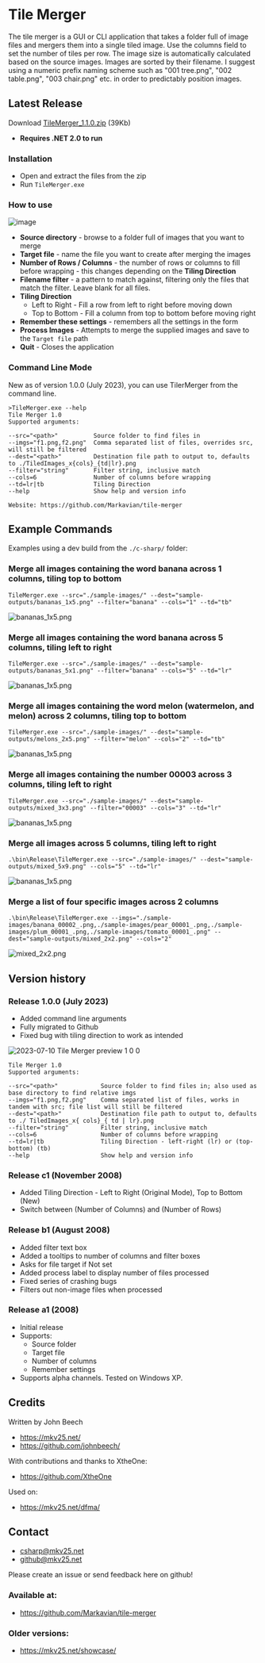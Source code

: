 Tile Merger
===========

The tile merger is a GUI or CLI application that takes a folder full of image files and mergers them into a single tiled image. Use the columns field to set the number of tiles per row. The image size is automatically calculated based on the source images. Images are sorted by their filename. I suggest using a numeric prefix naming scheme such as "001 tree.png", "002 table.png", "003 chair.png" etc. in order to predictably position images.

Latest Release
--------------
Download [TileMerger_1.1.0.zip](./releases/TileMerger_1.1.0.zip) (39Kb)

* **Requires .NET 2.0 to run**

### Installation
* Open and extract the files from the zip
* Run `TileMerger.exe`

### How to use

![image](./c-sharp/build/2023-11-03%20Tile%20Merger%20preview%201.1.0.png)

* **Source directory** - browse to a folder full of images that you want to merge
* **Target file** - name the file you want to create after merging the images
* **Number of Rows / Columns** - the number of rows or columns to fill before wrapping - this changes depending on the **Tiling Direction**
* **Filename filter** - a pattern to match against, filtering only the files that match the filter. Leave blank for all files.
* **Tiling Direction** 
  * Left to Right - Fill a row from left to right before moving down
  * Top to Bottom - Fill a column from top to bottom before moving right
* **Remember these settings** - remembers all the settings in the form
* **Process Images** - Attempts to merge the supplied images and save to the `Target file` path
* **Quit** - Closes the application


### Command Line Mode

New as of version 1.0.0 (July 2023), you can use TilerMerger from the command line.

```
>TileMerger.exe --help
Tile Merger 1.0
Supported arguments:

--src="<path>"          Source folder to find files in
--imgs="f1.png,f2.png"  Comma separated list of files, overrides src, will still be filtered
--dest="<path>"         Destination file path to output to, defaults to ./TiledImages_x{cols}_{td|lr}.png
--filter="string"       Filter string, inclusive match
--cols=6                Number of columns before wrapping
--td=lr|tb              Tiling Direction
--help                  Show help and version info

Website: https://github.com/Markavian/tile-merger
```

## Example Commands

Examples using a dev build from the `./c-sharp/` folder:

### Merge all images containing the word banana across 1 columns, tiling top to bottom

```
TileMerger.exe --src="./sample-images/" --dest="sample-outputs/bananas_1x5.png" --filter="banana" --cols="1" --td="tb"
```

![bananas_1x5.png](./c-sharp/sample-outputs/bananas_1x5.png)

### Merge all images containing the word banana across 5 columns, tiling left to right

```
TileMerger.exe --src="./sample-images/" --dest="sample-outputs/bananas_5x1.png" --filter="banana" --cols="5" --td="lr"
```

![bananas_1x5.png](./c-sharp/sample-outputs/bananas_5x1.png)

### Merge all images containing the word melon (watermelon, and melon) across 2 columns, tiling top to bottom

```
TileMerger.exe --src="./sample-images/" --dest="sample-outputs/melons_2x5.png" --filter="melon" --cols="2" --td="tb"
```

![bananas_1x5.png](./c-sharp/sample-outputs/melons_2x5.png)

### Merge all images containing the number 00003 across 3 columns, tiling left to right

```
TileMerger.exe --src="./sample-images/" --dest="sample-outputs/mixed_3x3.png" --filter="00003" --cols="3" --td="lr"
```

![bananas_1x5.png](./c-sharp/sample-outputs/mixed_3x3.png)

### Merge all images across 5 columns, tiling left to right

```
.\bin\Release\TileMerger.exe --src="./sample-images/" --dest="sample-outputs/mixed_5x9.png" --cols="5" --td="lr"
```

![bananas_1x5.png](./c-sharp/sample-outputs/mixed_5x9.png)

### Merge a list of four specific images across 2 columns

```
.\bin\Release\TileMerger.exe --imgs="./sample-images/banana_00002_.png,./sample-images/pear_00001_.png,./sample-images/plum_00001_.png,./sample-images/tomato_00001_.png" --dest="sample-outputs/mixed_2x2.png" --cols="2"
```

![mixed_2x2.png](./c-sharp/sample-outputs/mixed_2x2.png)

Version history
---------------

### Release 1.0.0 (July 2023)

- Added command line arguments
- Fully migrated to Github
- Fixed bug with tiling direction to work as intended

![2023-07-10 Tile Merger preview 1 0 0](https://github.com/Markavian/tile-merger/assets/6341696/1dce99a6-0557-4abc-84c2-ef54011512bb)

```
Tile Merger 1.0
Supported arguments:

--src="<path>"            Source folder to find files in; also used as base directory to find relative imgs
--imgs="f1.png,f2.png"    Comma separated list of files, works in tandem with src; file list will still be filtered
--dest="<path>"           Destination file path to output to, defaults to ./ TiledImages_x{ cols}_{ td | lr}.png
--filter="string"         Filter string, inclusive match
--cols=6                  Number of columns before wrapping
--td=lr|tb                Tiling Direction - left-right (lr) or (top-bottom) (tb)
--help                    Show help and version info
```

### Release c1 (November 2008)
* Added Tiling Direction - Left to Right (Original Mode), Top to Bottom (New)
* Switch between (Number of Columns) and (Number of Rows)

### Release b1 (August 2008)
* Added filter text box
* Added a tooltips to number of columns and filter boxes
* Asks for file target if Not set
* Added process label to display number of files processed
* Fixed series of crashing bugs
* Filters out non-image files when processed

### Release a1 (2008)
* Initial release
* Supports:
  * Source folder
  * Target file
  * Number of columns
  * Remember settings
* Supports alpha channels. Tested on Windows XP.

Credits
-------
Written by John Beech
* https://mkv25.net/
* https://github.com/johnbeech/

With contributions and thanks to XtheOne:
- https://github.com/XtheOne

Used on:
* https://mkv25.net/dfma/

Contact
-------
* csharp@mkv25.net
* github@mkv25.net

Please create an issue or send feedback here on github!

### Available at:
* https://github.com/Markavian/tile-merger

### Older versions:
* https://mkv25.net/showcase/


